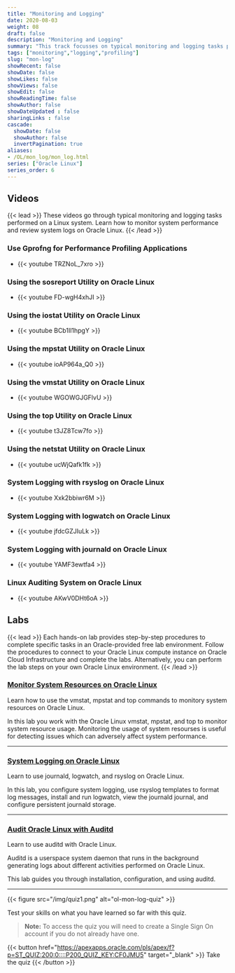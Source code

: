 ```yaml
---
title: "Monitoring and Logging"
date: 2020-08-03
weight: 08
draft: false
description: "Monitoring and Logging"
summary: "This track focusses on typical monitoring and logging tasks performed on a Linux system. Learn how to monitor system performance and review system logs on Oracle Linux."
tags: ["monitoring","logging","profiling"]
slug: "mon-log"
showRecent: false
showDate: false
showLikes: false
showViews: false
showEdit: false
showReadingTime: false
showAuthor: false
showDateUpdated : false
sharingLinks : false
cascade:
  showDate: false
  showAuthor: false
  invertPagination: true
aliases:
- /OL/mon_log/mon_log.html
series: ["Oracle Linux"]
series_order: 6
---
```


## Videos

{{< lead >}} These videos go through typical monitoring and logging tasks performed on a Linux system. Learn how to monitor system performance and review system logs on Oracle Linux. {{< /lead >}}

### Use Gprofng for Performance Profiling Applications

- {{< youtube TRZNoL_7xro >}}

### Using the sosreport Utility on Oracle Linux

- {{< youtube FD-wgH4xhJI >}}

### Using the iostat Utility on Oracle Linux

- {{< youtube BCb1Il1hpgY >}}

### Using the mpstat Utility on Oracle Linux

- {{< youtube ioAP964a_Q0 >}}

### Using the vmstat Utility on Oracle Linux

- {{< youtube WGOWGJGFlvU >}}

### Using the top Utility on Oracle Linux

- {{< youtube t3JZ8Tcw7fo >}}

### Using the netstat Utility on Oracle Linux

- {{< youtube ucWjQafk1fk >}}

### System Logging with rsyslog on Oracle Linux

- {{< youtube Xxk2bbiwr6M >}}

### System Logging with logwatch on Oracle Linux

- {{< youtube jfdcGZJIuLk >}}

### System Logging with journald on Oracle Linux

- {{< youtube YAMF3ewtfa4 >}}

### Linux Auditing System on Oracle Linux

- {{< youtube AKwV0DHt6oA >}}

## Labs

{{< lead >}} Each hands-on lab provides step-by-step procedures to complete specific tasks in an Oracle-provided free lab environment. Follow the procedures to connect to your Oracle Linux compute instance on Oracle Cloud Infrastructure and complete the labs. Alternatively, you can perform the lab steps on your own Oracle Linux environment. {{< /lead >}}

### [Monitor System Resources on Oracle Linux](https://luna.oracle.com/lab/73bf7efa-53a1-4528-ad60-5f7b721fc3f8)

Learn how to use the vmstat, mpstat and top commands to monitory system resources on Oracle Linux.

In this lab you work with the Oracle Linux vmstat, mpstat, and top to monitor system resource usage. Monitoring the usage of system resourses is useful for detecting issues which can adversely affect system performance.

---

### [System Logging on Oracle Linux](https://luna.oracle.com/lab/3f0906f5-a80e-418b-a8b4-48c60103c55c)

Learn to use journald, logwatch, and rsyslog on Oracle Linux.

In this lab, you configure system logging, use rsyslog templates to format log messages, install and run logwatch, view the journald journal, and configure persistent journald storage.

---

### [Audit Oracle Linux with Auditd](https://luna.oracle.com/lab/3a72b337-d8c0-41b9-9193-e1bf50ad2ac9)

Learn to use auditd with Oracle Linux.

Auditd is a userspace system daemon that runs in the background generating logs about different activities performed on Oracle Linux.

This lab guides you through installation, configuration, and using auditd.

---

{{< figure src="/img/quiz1.png" alt="ol-mon-log-quiz" >}}

Test your skills on what you have learned so far with this quiz.

> **Note:** To access the quiz you will need to create a Single Sign On account if you do not already have one.

{{< button href="https://apexapps.oracle.com/pls/apex/f?p=ST_QUIZ:200:0::::P200_QUIZ_KEY:CF0JMU5" target="_blank" >}}
Take the quiz
{{< /button >}}
